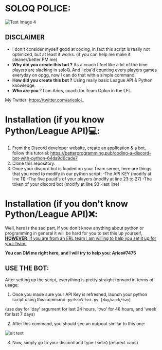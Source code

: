 # SOLOQ POLICE:

![Test Image 4](https://cdn.discordapp.com/attachments/783997102996979733/943096797201588255/discordpolice.png)

## DISCLAIMER

* I don't consider myself good at coding, in fact this script is really not optimized, but at least it works. (if you can help me make it cleaner/better PM me)
* **Why did you create this bot ?** As a coach I feel like a lot of the time players are slacking in soloQ. And I cba'd counting every players games everyday on opgg, now I can do that with a simple command.
* **How did you create this bot ?** Using really basic League API & Python knowledge.
* **Who are you** ? I am Aries, coach for Team Oplon in the LFL

My Twitter:
https://twitter.com/arieslol_

# Installation (if you know Python/League API)💻:

1) From the Discord developer website, create an application & a bot, follow this tutorial: https://betterprogramming.pub/coding-a-discord-bot-with-python-64da9d6cade7
2) Clone this repository.
3) Once your discord bot is loaded on your Team server, here are things that you need to modify in our python script:
-The API KEY (modify at line 11)
-The five puuid's of your players (modify at line 23 to 27)
-The token of your discord bot (modify at line 93 -last line)

# Installation (if you **don't know** Python/League API)❌:

Well, here is the sad part, if you don't know anything about python or programming in general it will be hard for you to set this up yourself, <ins>**HOWEVER**, if you are from an ERL team I am willing to help you set it up for your team.</ins>

**You can DM me right here, and I will try to help you: Aries#7475**

## USE THE BOT:

After setting up the script, everything is pretty straight forward in terms of usage:

1) Once you made sure your API Key is refreshed, launch your python script using this command:
    `python3 bot.py [day/week/two]`

(use day for 'day' argument for last 24 hours, 'two' for 48 hours, and 'week' for last 7 days)

2) After this command, you should see an outpout similar to this one:

![alt text](https://cdn.discordapp.com/attachments/869845585690230815/943972606929952888/unknown.png)

3) Now, simply go to your discord and type `!soloQ` (respect caps)
